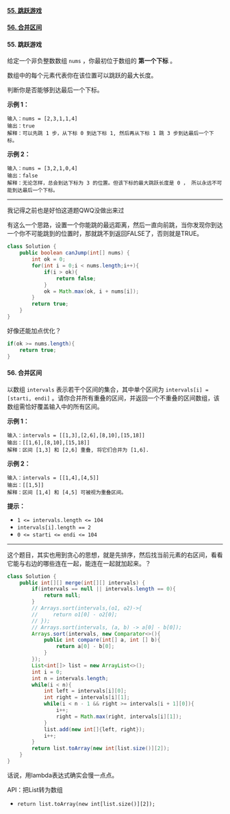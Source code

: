 #### [55. 跳跃游戏](https://leetcode-cn.com/problems/jump-game/)

#### [56. 合并区间](https://leetcode-cn.com/problems/merge-intervals/)









#### 55. 跳跃游戏 


给定一个非负整数数组 `nums` ，你最初位于数组的 **第一个下标** 。

数组中的每个元素代表你在该位置可以跳跃的最大长度。

判断你是否能够到达最后一个下标。

 

**示例 1：**

```
输入：nums = [2,3,1,1,4]
输出：true
解释：可以先跳 1 步，从下标 0 到达下标 1, 然后再从下标 1 跳 3 步到达最后一个下标。
```

**示例 2：**

```
输入：nums = [3,2,1,0,4]
输出：false
解释：无论怎样，总会到达下标为 3 的位置。但该下标的最大跳跃长度是 0 ， 所以永远不可能到达最后一个下标。
```

---

我记得之前也是好怕这道题QWQ没做出来过

有这么一个思路，设置一个你能跳的最远距离，然后一直向前跳，当你发现你到达一个你不可能跳到的位置时，那就跳不到返回FALSE了，否则就是TRUE。

```java
class Solution {
    public boolean canJump(int[] nums) {
        int ok = 0;
        for(int i = 0;i < nums.length;i++){
            if(i > ok){
                return false;
            }
            ok = Math.max(ok, i + nums[i]);
        }
        return true;
    }
}
```

好像还能加点优化？

```java
if(ok >= nums.length){
    return true;
}
```



#### 56. 合并区间


以数组 `intervals` 表示若干个区间的集合，其中单个区间为 `intervals[i] = [starti, endi]` 。请你合并所有重叠的区间，并返回一个不重叠的区间数组，该数组需恰好覆盖输入中的所有区间。

 

**示例 1：**

```
输入：intervals = [[1,3],[2,6],[8,10],[15,18]]
输出：[[1,6],[8,10],[15,18]]
解释：区间 [1,3] 和 [2,6] 重叠, 将它们合并为 [1,6].
```

**示例 2：**

```
输入：intervals = [[1,4],[4,5]]
输出：[[1,5]]
解释：区间 [1,4] 和 [4,5] 可被视为重叠区间。
```

 

**提示：**

- `1 <= intervals.length <= 104`
- `intervals[i].length == 2`
- `0 <= starti <= endi <= 104`

---

这个题目，其实也用到贪心的思想，就是先排序，然后找当前元素的右区间，看看它能与右边的哪些连在一起，能连在一起就加起来。？



```java
class Solution {
    public int[][] merge(int[][] intervals) {
        if(intervals == null || intervals.length == 0){
            return null;
        }
        // Arrays.sort(intervals,(o1, o2)->{
        //     return o1[0] - o2[0];
        // });
        // Arrays.sort(intervals, (a, b) -> a[0] - b[0]);
        Arrays.sort(intervals, new Comparator<>(){
            public int compare(int[] a, int [] b){
                return a[0] - b[0];
            }
        });
        List<int[]> list = new ArrayList<>();
        int i = 0;
        int n = intervals.length;
        while(i < n){ 
            int left = intervals[i][0];
            int right = intervals[i][1];
            while(i < n - 1 && right >= intervals[i + 1][0]){
                i++;
                right = Math.max(right, intervals[i][1]);
            }
            list.add(new int[]{left, right});
            i++;
        }
        return list.toArray(new int[list.size()][2]);
    }
}
```

话说，用lambda表达式确实会慢一点点。

API：把List转为数组

+ `return list.toArray(new int[list.size()][2]); `